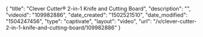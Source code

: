 {
    "title": "Clever Cutter&reg; 2-in-1 Knife and Cutting Board",
    "description": "",
    "videoid": "109982886",
    "date_created": "1502521510",
    "date_modified": "1504247456",
    "type": "captivate",
    "layout": "video",
    "url": "\/v\/clever-cutter-2-in-1-knife-and-cutting-board\/109982886"
}